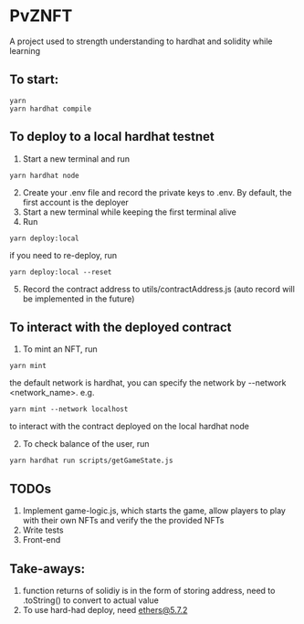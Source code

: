 # PvZNFT

A project used to strength understanding to hardhat and solidity while learning

## To start:
```shell
yarn
yarn hardhat compile
```

## To deploy to a local hardhat testnet
1. Start a new terminal and run
```shell
yarn hardhat node
```
2. Create your .env file and record the private keys to .env. By default, the first account is the deployer
3. Start a new terminal while keeping the first terminal alive
4. Run
```shell
yarn deploy:local
```
if you need to re-deploy, run
```shell
yarn deploy:local --reset
```
5. Record the contract address to utils/contractAddress.js (auto record will be implemented in the future)

## To interact with the deployed contract
1. To mint an NFT, run
```shell
yarn mint
```
the default network is hardhat, you can specify the network by --network <network_name>.
e.g.
```shell
yarn mint --network localhost
```
to interact with the contract deployed on the local hardhat node

2. To check balance of the user, run
```shell
yarn hardhat run scripts/getGameState.js
```

## TODOs
1. Implement game-logic.js, which starts the game, allow players to play with their own NFTs and verify the the provided NFTs
2. Write tests
3. Front-end

## Take-aways:
1. function returns of solidiy is in the form of storing address, need to .toString() to convert to actual value
2. To use hard-had deploy, need ethers@5.7.2
